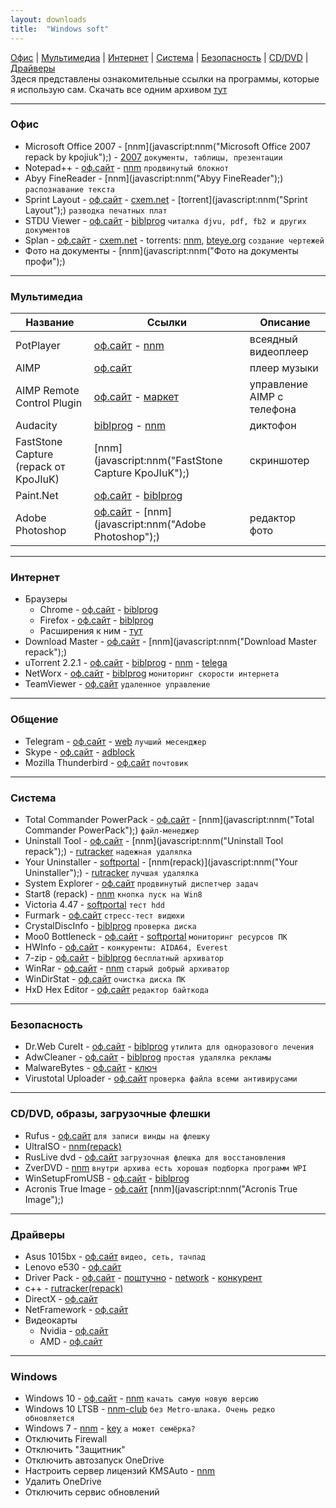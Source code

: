 ```yaml
---
layout: downloads
title:  "Windows soft"
---
```


[Офис](#офис) | [Мультимедиа](#мультимедиа) | [Интернет](#интернет) | [Система](#система) | [Безопасность](#безопасность) | [CD/DVD](#cddvd-образы-загрузочные-флешки) | [Драйверы](#драйверы)  
Здеся представлены  ознакомительные ссылки на  программы, которые  я использую сам.
Скачать все одним архивом [тут](#)

___
### Офис
* Microsoft Office 2007 - [nnm](javascript:nnm("Microsoft Office 2007 repack by kpojiuk");) - [2007](http://nnm-club.me/forum/viewtopic.php?t=986318) `документы, таблицы, презентации`
* Notepad++ - [оф.сайт](http://notepad-plus-plus.org/download/) - [nnm](javascript:nnm("Notepad++");) `продвинутый блокнот`
* Abyy FineReader -  [nnm](javascript:nnm("Abyy FineReader");) `распознавание текста`
* Sprint Layout - [оф.сайт](http://electronic-software-shop.com/sprint-layout-60.html) - [cxem.net](cxem.net/software/sprint_layout.php) - [torrent](javascript:nnm("Sprint Layout");) `разводка печатных плат`
* STDU Viewer - [оф.сайт](http://www.stdutility.com/stduviewer.html) - [biblprog](https://biblprog.org.ua/ru/stdu_viewer/download/) `читалка djvu, pdf, fb2 и других документов`
* Splan - 
[оф.сайт](http://electronic-software-shop.com) - 
[cxem.net](http://cxem.net/software/splan.php) - 
torrents: [nnm](javascript:nnm("Splan");), [bteye.org](#) `создание чертежей`
* Фото на документы - [nnm](javascript:nnm("Фото на документы профи");)

___
### Мультимедиа

**Название** | **Ссылки** | **Описание**
------------ | ---------- | ------------
PotPlayer | [оф.сайт](http://potplayer.ru/download/) - [nnm](javascript:nnm("PotPlayer");) | всеядный видеоплеер
AIMP | [оф.сайт](http://aimp.ru) | плеер музыки
AIMP Remote Control Plugin | [оф.сайт](http://aimpremote.blogspot.com/p/installation-ru.html) - [маркет](https://play.google.com/store/apps/details?id=com.invised.aimp.rc) |управление AIMP с телефона
Audacity | [biblprog](https://biblprog.org.ua/ru/audacity/download/) - [nnm](javascript:nnm("Audacity");) | диктофон
FastStone Capture (repack от KpoJIuK) | [nnm](javascript:nnm("FastStone Capture KpoJIuK");)  | скриншотер
Paint.Net | [оф.сайт](http://paintnet.ru/download/) - [biblprog](https://biblprog.org.ua/ru/paint_net/download/) | 
Adobe Photoshop | [оф.сайт](http://adobe.com) - [nnm](javascript:nnm("Adobe Photoshop");) | редактор фото

___
### Интернет
* Браузеры
  * Chrome - [оф.сайт](https://www.google.ru/chrome/index.html) - [biblprog](https://biblprog.org.ua/ru/google_chrome/download/)
  * Firefox - [оф.сайт](https://www.mozilla.org/ru/firefox/new/) - [biblprog](https://biblprog.org.ua/ru/firefox/download/)
  * Расширения к ним - [тут](#)
* Download Master - [оф.сайт](https://westbyte.com/dm/) - [nnm](javascript:nnm("Download Master repack");)
* uTorrent 2.2.1 - [оф.сайт](http://utorrent.com/) - [biblprog](https://biblprog.org.ua/ru/utorrent/download/) - [nnm](javascript:nnm("uTorrent");) - [telega](https://telegram.me/filesbot?start=BQADAgAD5gADvVhYSyhm0rOrBa0BAg)
* NetWorx - [оф.сайт](https://www.softperfect.com/products/networx/) - [biblprog](https://biblprog.org.ua/ru/networx/download/) `мониторинг скорости интернета`
* TeamViewer - [оф.сайт](https://www.teamviewer.com/ru/download/windows/) `удаленное управление`

___
### Общение
* Telegram - [оф.сайт](https://telegram.org/apps) - [web](web.telegram.org) `лучший месенджер`
* Skype - [оф.сайт](https://www.skype.com/ru/get-skype/) - [adblock](#)
* Mozilla Thunderbird - [оф.сайт](https://www.thunderbird.net/ru/) `почтовик`

___
### Система
* Total Commander PowerPack - [оф.сайт](http://ghisler.com/download.htm) - [nnm](javascript:nnm("Total Commander PowerPack");) `файл-менеджер`
* Uninstall Tool - [оф.сайт](http://crystalidea.com/ru/uninstall-tool/) - [nnm](javascript:nnm("Uninstall Tool repack");) - [rutracker](https://rutracker.org/forum/viewtopic.php?t=5403274) `надежная удалялка`
* Your Uninstaller - [softportal](http://softportal.com/get-2328-your-uninstaller.html) - [nnm(repack)](javascript:nnm("Your Uninstaller");) - [rutracker](https://rutracker.org/forum/viewtopic.php?t=4705223) `лучшая удалялка`
* System Explorer  - [оф.сайт](http://systemexplorer.net/) `продвинутый диспетчер задач`
* Start8 (repack) - [nnm](javascript:nnm("Start8");) `кнопка пуск на Win8`
* Victoria 4.47 - [softportal](http://www.softportal.com/get-40873-victoria.html) `тест hdd`
* Furmark - [оф.сайт](http://www.ozone3d.net/benchmarks/fur/) `стресс-тест видюхи`
* CrystalDiscInfo - [biblprog](https://biblprog.org.ua/ru/crystaldiskinfo/download/) `проверка диска`
* Moo0 Bottleneck - [оф.сайт](http://www.moo0.com/software/SystemMonitor) - [softportal](http://www.softportal.com/get-21044-moo0-systemmonitor.html)  `мониторинг ресурсов ПК`
* HWInfo - [оф.сайт](https://www.hwinfo.com/download.php) - `конкуренты: AIDA64, Everest`
* 7-zip - [оф.сайт](https://www.7-zip.org/download.html) - [biblprog](https://biblprog.org.ua/ru/7zip/download/) `бесплатный архиватор`
* WinRar - [оф.сайт](https://www.rarlab.com/download.htm) - [nnm](javascript:nnm("WinRar");) `старый добрый архиватор`
* WinDirStat - [оф.сайт](https://windirstat.net/download.html) `очистка диска ПК`
* HxD Hex Editor - [оф.сайт](https://mh-nexus.de/en/hxd/) `редактор байткода`

___
### Безопасность
* Dr.Web CureIt - [оф.сайт](http://free.drweb.ru/download+cureit+free/) - [biblprog](https://biblprog.org.ua/ru/dr_web_cureit/download/) `утилита для одноразового лечения`
* AdwCleaner - [оф.сайт](https://ru.malwarebytes.com/adwcleaner/) - [biblprog](https://biblprog.org.ua/ru/adwcleaner/download/) `простая удалялка рекламы`
* MalwareBytes - [оф.сайт](https://ru.malwarebytes.com/) - [ключ](#)
* Virustotal Uploader - [оф.сайт](https://www.virustotal.com/ru/documentation/desktop-applications/windows-uploader) `проверка файла всеми антивирусами`

___
### CD/DVD, образы, загрузочные флешки
* Rufus  - [оф.сайт](https://rufus.akeo.ie/#download) `для записи винды на флешку`
* UltraISO - [nnm(repack)](javascript:nnm("UltraISO");)
* RusLive dvd - [оф.сайт](http://usbtor.ru/viewtopic.php?t=963) `загрузочная флешка для восстановления`
* ZverDVD - [nnm](javascript:nnm("zverdvd");) `внутри архива есть хорошая подборка программ WPI`
* WinSetupFromUSB - [оф.сайт](http://www.winsetupfromusb.com/downloads/) - [biblprog](https://biblprog.org.ua/ru/winsetupfromusb/download/)
* Acronis True Image - [оф.сайт](http://www.acronis.ru/) [nnm](javascript:nnm("Acronis True Image");)

___
###  Драйверы
* Asus 1015bx - [оф.сайт](https://www.asus.com/ua/Laptops/Eee_PC_1015BX/HelpDesk_Download/) `видео, сеть, тачпад`
* Lenovo e530 - [оф.сайт](https://pcsupport.lenovo.com/ua/ru/products/laptops-and-netbooks/thinkpad-edge-laptops/thinkpad-edge-e530/downloads)
* Driver Pack - [оф.сайт](https://drp.su/ru) - [поштучно](https://drp.su/ru/hwids) - [network](https://drp.su/ru/info/driverpack-network) - [конкурент](https://devid.info)
* с++ - [rutracker(repack)](https://rutracker.org/forum/viewtopic.php?t=4594892)
* DirectX - [оф.сайт](https://www.microsoft.com/ru-ru/Download/confirmation.aspx?id=35)
* NetFramework - [оф.сайт](https://www.microsoft.com/ru-RU/download/details.aspx?id=56115)
* Видеокарты
  * Nvidia - [оф.сайт](http://www.nvidia.ru/Download/index.aspx?lang=ru)
  * AMD - [оф.сайт](http://support.amd.com/ru-ru/download)

___
### Windows
* Windows 10 - [оф.сайт](http://microsoft.com/) - [nnm](http://nnm-club.me/forum/viewforum.php?f=504) `качать самую новую версию`
* Windows 10 LTSB - [nnm-club](http://nnm-club.me/forum/tracker.php?nm=ltsb&f=504) `без Metro-шлака. Очень редко обновляется`
* Windows 7 -  [nnm](http://nnm-club.me/forum/viewforum.php?f=504) - [key](http://nnm-club.me/forum/viewtopic.php?t=156121)  `а может семёрка?`
* Отключить Firewall
* Отключить "Защитник"
* Отключить автозапуск OneDrive
* Настроить сервер лицензий KMSAuto - [nnm](javascript:nnm("KMSAuto");)
* Удалить OneDrive
* Отключить сервис обновлений



<script>
 function rtr(name){window.open("https://rutracker.org/forum/tracker.php?nm="+name);}
 function nnm(name){
 rtr(name);
 window.open("http://nnm-club.me/forum/tracker.php?nm="+name);}
</script>

